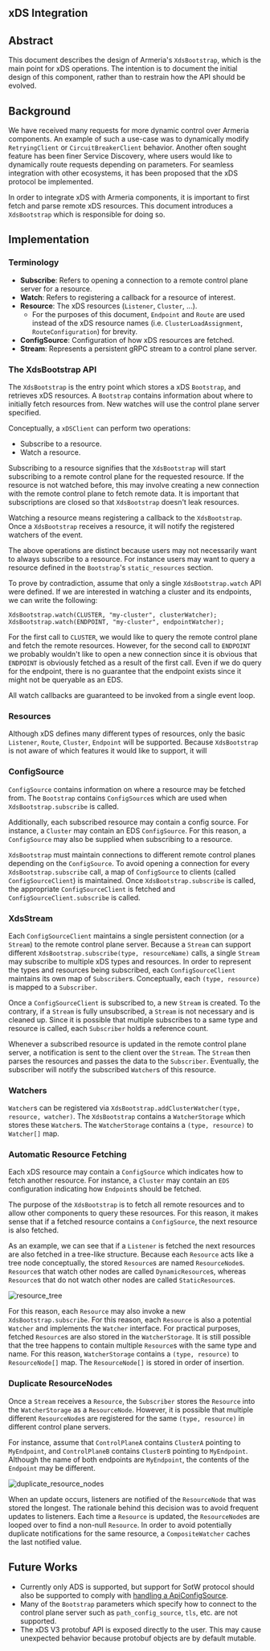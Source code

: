 xDS Integration
----

## Abstract

This document describes the design of Armeria's `XdsBootstrap`, which is the
main point for xDS operations. The intention is to document the initial design
of this component, rather than to restrain how the API should be evolved.

## Background

We have received many requests for more dynamic control over Armeria components.
An example of such a use-case was to dynamically modify `RetryingClient` or
`CircuitBreakerClient` behavior. Another often sought feature
has been finer Service Discovery, where users would like to dynamically route requests
depending on parameters. For seamless integration with other ecosystems, it has been
proposed that the xDS protocol be implemented.

In order to integrate xDS with Armeria components, it is important to first fetch and parse
remote xDS resources. This document introduces a `XdsBootstrap` which is responsible for doing so.

## Implementation

### Terminology

- **Subscribe**: Refers to opening a connection to a remote control plane server for a resource.
- **Watch**: Refers to registering a callback for a resource of interest.
- **Resource**: The xDS resources (`Listener`, `Cluster`, ...).
  - For the purposes of this document, `Endpoint` and `Route` are used instead of the xDS resource names
    (i.e. `ClusterLoadAssignment`, `RouteConfiguration`) for brevity.
- **ConfigSource**: Configuration of how xDS resources are fetched.
- **Stream**: Represents a persistent gRPC stream to a control plane server.

### The XdsBootstrap API

The `XdsBootstrap` is the entry point which stores a xDS `Bootstrap`, and retrieves xDS resources.
A `Bootstrap` contains information about where to initially fetch resources from. 
New watches will use the control plane server specified.

Conceptually, a `xDSClient` can perform two operations:
- Subscribe to a resource.
- Watch a resource.

Subscribing to a resource signifies that the `XdsBootstrap` will start subscribing to a remote
control plane for the requested resource. If the resource is not watched before, this
may involve creating a new connection with the remote control plane to fetch remote data.
It is important that subscriptions are closed so that `XdsBootstrap` doesn't leak resources.

Watching a resource means registering a callback to the `XdsBootstrap`. Once a `XdsBootstrap`
receives a resource, it will notify the registered watchers of the event.

The above operations are distinct because users may not necessarily want to always
subscribe to a resource. For instance users may want to query a resource defined
in the `Bootstrap`'s `static_resources` section.

To prove by contradiction, assume that only a single `XdsBootstrap.watch` API were defined.
If we are interested in watching a cluster and its endpoints, we can write the following:
```
XdsBootstrap.watch(CLUSTER, "my-cluster", clusterWatcher);
XdsBootstrap.watch(ENDPOINT, "my-cluster", endpointWatcher);
```

For the first call to `CLUSTER`, we would like to query the remote control plane and fetch the
remote resources. However, for the second call to `ENDPOINT` we probably wouldn't like to open
a new connection since it is obvious that `ENDPOINT` is obviously fetched as a result of the first call.
Even if we do query for the endpoint, there is no guarantee that the endpoint
exists since it might not be queryable as an EDS.

All watch callbacks are guaranteed to be invoked from a single event loop.

### Resources

Although xDS defines many different types of resources, only the basic
`Listener`, `Route`, `Cluster`, `Endpoint` will be supported. Because `XdsBootstrap`
is not aware of which features it would like to support, it will 

### ConfigSource

`ConfigSource` contains information on where a resource may be fetched from.
The `Bootstrap` contains `ConfigSource`s which are used when `XdsBootstrap.subscribe`
is called. 

Additionally, each subscribed resource may contain a config source. For instance,
a `Cluster` may contain an EDS `ConfigSource`. For this reason, a `ConfigSource`
may also be supplied when subscribing to a resource.

`XdsBootstrap` must maintain connections to different remote control planes depending
on the `ConfigSource`. To avoid opening a connection for every `XdsBootstrap.subscribe` call,
a map of `ConfigSource` to clients (called `ConfigSourceClient`) is maintained.
Once `XdsBootstrap.subscribe` is called, the appropriate `ConfigSourceClient` is fetched
and `ConfigSourceClient.subscribe` is called.

### XdsStream

Each `ConfigSourceClient` maintains a single persistent connection (or a `Stream`) to the remote
control plane server. Because a `Stream` can support different `XdsBootstrap.subscribe(type, resourceName)`
calls, a single `Stream` may subscribe to multiple xDS types and resources.
In order to represent the types and resources being subscribed, each `ConfigSourceClient` maintains
its own map of `Subscriber`s. Conceptually, each `(type, resource)` is mapped to a `Subscriber`.

Once a `ConfigSourceClient` is subscribed to, a new `Stream` is created.
To the contrary, if a `Stream` is fully unsubscribed, a `Stream` is not necessary and is cleaned up.
Since it is possible that multiple subscribes to a same type and resource is called, each `Subscriber` holds
a reference count.

Whenever a subscribed resource is updated in the remote control plane server, a notification is
sent to the client over the `Stream`. The `Stream` then parses the resources and passes the
data to the `Subscriber`. Eventually, the subscriber will notify the subscribed `Watcher`s of this resource.

### Watchers

`Watcher`s can be registered via `XdsBootstrap.addClusterWatcher(type, resource, watcher)`.
The `XdsBootstrap` contains a `WatcherStorage` which stores these `Watcher`s.
The `WatcherStorage` contains a `(type, resource)` to `Watcher[]` map.

### Automatic Resource Fetching

Each xDS resource may contain a `ConfigSource` which indicates how to fetch another resource.
For instance, a `Cluster` may contain an `EDS` configuration indicating how `Endpoint`s should
be fetched.

The purpose of the `XdsBootstrap` is to fetch all remote resources and to allow other components
to query these resources. For this reason, it makes sense that if a fetched resource contains
a `ConfigSource`, the next resource is also fetched.

As an example, we can see that if a `Listener` is fetched the next resources are also fetched
in a tree-like structure. Because each `Resource` acts like a tree node conceptually, the stored
`Resource`s are named `ResourceNode`s. `Resource`s that watch other nodes are called `DynamicResource`s,
whereas `Resource`s that do not watch other nodes are called `StaticResource`s.

![resource_tree](resources/resource_tree.png)

For this reason, each `Resource` may also invoke a new `XdsBootstrap.subscribe`. For this reason,
each `Resource` is also a potential `Watcher` and implements the `Watcher` interface.
For practical purposes, fetched `Resource`s are also stored in the `WatcherStorage`.
It is still possible that the tree happens to contain multiple `Resource`s with the same type and name.
For this reason, `WatcherStorage` contains a `(type, resource)` to `ResourceNode[]` map.
The `ResourceNode[]` is stored in order of insertion.

### Duplicate ResourceNodes

Once a `Stream` receives a `Resource`, the `Subscriber` stores the `Resource` into the `WatcherStorage`
as a `ResourceNode`. However, it is possible that multiple different `ResourceNode`s are registered
for the same `(type, resource)` in different control plane servers.

For instance, assume that `ControlPlaneA` contains `ClusterA` pointing to `MyEndpoint`, and `ControlPlaneB`
contains `ClusterB` pointing to `MyEndpoint`. Although the name of both endpoints are `MyEndpoint`,
the contents of the `Endpoint` may be different.

![duplicate_resource_nodes](resources/duplicate_resource_nodes.png)

When an update occurs, listeners are notified of the `ResourceNode` that was stored the longest.
The rationale behind this decision was to avoid frequent updates to listeners.
Each time a `Resource` is updated, the `ResourceNode`s are looped over to find a non-null `Resource`.
In order to avoid potentially duplicate notifications for the same resource, a `CompositeWatcher`
caches the last notified value.

## Future Works

- Currently only ADS is supported, but support for SotW protocol should also be supported to comply with
  [handling a ApiConfigSource](https://www.envoyproxy.io/docs/envoy/latest/api-docs/xds_protocol#configuring-which-variant-to-use).
- Many of the `Bootstrap` parameters which specify how to connect to the control plane server
  such as `path_config_source`, `tls`, etc. are not supported.
- The xDS V3 protobuf API is exposed directly to the user. This may cause unexpected behavior because
  protobuf objects are by default mutable.
